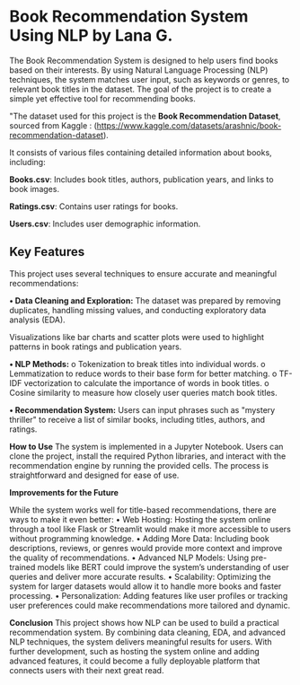 # Book Recommendation System Using NLP by Lana G.

The Book Recommendation System is designed to help users find books based on their interests. By using Natural Language Processing (NLP) techniques, the system matches user input, such as keywords or genres, to relevant book titles in the dataset. The goal of the project is to create a simple yet effective tool for recommending books.

"The dataset used for this project is the **Book Recommendation Dataset**, sourced from Kaggle : (https://www.kaggle.com/datasets/arashnic/book-recommendation-dataset). 

It consists of various files containing detailed information about books, including:
    
   
**Books.csv**: Includes book titles, authors, publication years, and links to book images.

**Ratings.csv**: Contains user ratings for books.

**Users.csv**: Includes user demographic information.

## **Key Features**

This project uses several techniques to ensure accurate and meaningful recommendations:

**•	Data Cleaning and Exploration:** The dataset was prepared by removing duplicates, handling missing values, and conducting exploratory data analysis (EDA). 

Visualizations like bar charts and scatter plots were used to highlight patterns in book ratings and publication years.

**•	NLP Methods:**
o	Tokenization to break titles into individual words.
o	Lemmatization to reduce words to their base form for better matching.
o	TF-IDF vectorization to calculate the importance of words in book titles.
o	Cosine similarity to measure how closely user queries match book titles.

**•	Recommendation System:** Users can input phrases such as "mystery thriller" to receive a list of similar books, including titles, authors, and ratings.

**How to Use**
The system is implemented in a Jupyter Notebook. Users can clone the project, install the required Python libraries, and interact with the recommendation engine by running the provided cells. The process is straightforward and designed for ease of use.

**Improvements for the Future**

While the system works well for title-based recommendations, there are ways to make it even better:
•	Web Hosting: Hosting the system online through a tool like Flask or Streamlit would make it more accessible to users without programming knowledge.
•	Adding More Data: Including book descriptions, reviews, or genres would provide more context and improve the quality of recommendations.
•	Advanced NLP Models: Using pre-trained models like BERT could improve the system’s understanding of user queries and deliver more accurate results.
•	Scalability: Optimizing the system for larger datasets would allow it to handle more books and faster processing.
•	Personalization: Adding features like user profiles or tracking user preferences could make recommendations more tailored and dynamic.

**Conclusion**
This project shows how NLP can be used to build a practical recommendation system. By combining data cleaning, EDA, and advanced NLP techniques, the system delivers meaningful results for users. With further development, such as hosting the system online and adding advanced features, it could become a fully deployable platform that connects users with their next great read.


